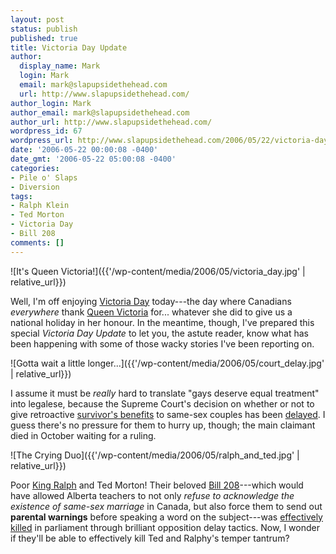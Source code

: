 ```yaml
---
layout: post
status: publish
published: true
title: Victoria Day Update
author:
  display_name: Mark
  login: Mark
  email: mark@slapupsidethehead.com
  url: http://www.slapupsidethehead.com/
author_login: Mark
author_email: mark@slapupsidethehead.com
author_url: http://www.slapupsidethehead.com/
wordpress_id: 67
wordpress_url: http://www.slapupsidethehead.com/2006/05/22/victoria-day-update/
date: '2006-05-22 00:00:08 -0400'
date_gmt: '2006-05-22 05:00:08 -0400'
categories:
- Pile o' Slaps
- Diversion
tags:
- Ralph Klein
- Ted Morton
- Victoria Day
- Bill 208
comments: []
---
```

![It's Queen Victoria!]({{'/wp-content/media/2006/05/victoria_day.jpg' | relative_url}})

Well, I'm off enjoying [Victoria Day](http://en.wikipedia.org/wiki/Victoria_Day "Because us gays love a good queen!") today---the day where Canadians _everywhere_ thank [Queen Victoria](http://en.wikipedia.org/wiki/Victoria_of_the_United_Kingdom "I really don't know much about her; but this is where you can learn") for... whatever she did to give us a national holiday in her honour. In the meantime, though, I've prepared this special _Victoria Day Update_ to let you, the astute reader, know what has been happening with some of those wacky stories I've been reporting on.

![Gotta wait a little longer...]({{'/wp-content/media/2006/05/court_delay.jpg' | relative_url}})

I assume it must be _really_ hard to translate "gays deserve equal treatment" into legalese, because the Supreme Court's decision on whether or not to give retroactive [survivor's benefits](http://www.slapupsidethehead.com/2006/05/15/pension-battle/ "Read about it, why not?") to same-sex couples has been [delayed](http://www.hamiltonspectator.com/NASApp/cs/ContentServer?pagename=hamilton/Layout/Article_Type1&c=Article&cid=1147816221752&call_pageid=1020420665036&col=1112101662670 "Gee whiz..."). I guess there's no pressure for them to hurry up, though; the main claimant died in October waiting for a ruling.

![The Crying Duo]({{'/wp-content/media/2006/05/ralph_and_ted.jpg' | relative_url}})

Poor [King Ralph](http://www.slapupsidethehead.com/2006/04/ralph-to-leave-throne/ "He's leaving his throne, apparently, eventually...") and Ted Morton! Their beloved [Bill 208](http://www.slapupsidethehead.com/2006/05/anti-gay-bill-targets-teachers/ "Click here, if you enjoy reading about annoying temper tantrums")---which would have allowed Alberta teachers to not only _refuse to acknowledge the existence of same-sex marriage_ in Canada, but also force them to send out **parental warnings** before speaking a word on the subject---was [effectively killed](http://www.ctv.ca/servlet/ArticleNews/story/CTVNews/20060508/klein_gays_060508/20060508?hub=Canada "Hooray for sanity!") in parliament through brilliant opposition delay tactics. Now, I wonder if they'll be able to effectively kill Ted and Ralphy's temper tantrum?

